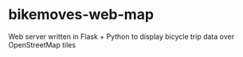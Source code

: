 # bikemoves-web-map
Web server written in Flask + Python to display bicycle trip data over OpenStreetMap tiles
